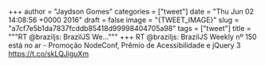 
+++
author = "Jaydson Gomes"
categories = ["tweet"]
date = "Thu Jun 02 14:08:56 +0000 2016"
draft = false
image = "{TWEET_IMAGE}"
slug = "a7cf7e5b1da7837fcddb85418d99998404705a98"
tags = ["tweet"]
title = """RT @braziljs: BrazilJS We..."""
+++
RT @braziljs: BrazilJS Weekly nº 150 está no ar - Promoção NodeConf, Prêmio de Acessibilidade e jQuery 3 https://t.co/skLQJiguXm
